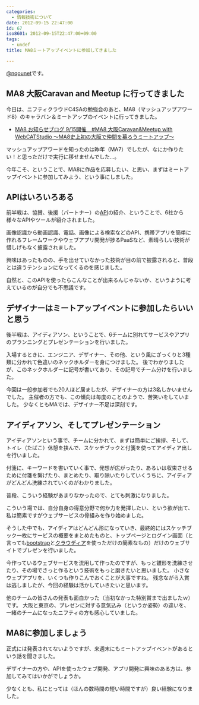 ```yaml
---
categories:
  - 情報技術について
date: 2012-09-15 22:47:00
id: 67
iso8601: 2012-09-15T22:47:00+09:00
tags:
  - undef
title: MA8ミートアップイベントに参加してきました

---
```


<p><a href="https://twitter.com/nqounet">@nqounet</a>です。</p> <h2>MA8 大阪Caravan and Meetup に行ってきました</h2> <p>今日は、ニフティクラウドC4SAの勉強会のあと、MA8（マッシュアップアワード8）のキャラバン＆ミートアップのイベントに行ってきました。</p> <ul><li><a href="http://mashupawards.tumblr.com/post/30472650739/9-15-ma8-caravan-meetup-with-webcatstudio">MA8 お知らせブログ 9/15開催　#MA8 大阪Caravan&Meetup with WebCATStudio ～MA8史上初の大阪で仲間を募ろうミートアップ～</a></li></ul><p>マッシュアップアワードを知ったのは昨年（MA7）でしたが、なにか作りたい！と思っただけで実行に移せませんでした…。</p> <p>今年こそ、ということで、MA8に作品を応募したい、と思い、まずはミートアップイベントに参加してみよう、という事にしました。</p> <h2>APIはいろいろある</h2> <p>前半戦は、協賛、後援（パートナー）の<a href="http://ja.wikipedia.org/wiki/%E3%82%A2%E3%83%97%E3%83%AA%E3%82%B1%E3%83%BC%E3%82%B7%E3%83%A7%E3%83%B3%E3%83%97%E3%83%AD%E3%82%B0%E3%83%A9%E3%83%9F%E3%83%B3%E3%82%B0%E3%82%A4%E3%83%B3%E3%82%BF%E3%83%95%E3%82%A7%E3%83%BC%E3%82%B9">API</a>の紹介、ということで、6社から様々なAPIやツールが紹介されました。</p> <p>画像認識から動画認識、電話、画像による検索などのAPI、携帯アプリを簡単に作れるフレームワークやウェブアプリ開発が捗るPaaSなど、素晴らしい技術が惜しげもなく披露されました。</p> <p>興味はあったものの、手を出せていなかった技術が目の前で披露されると、普段とは違うテンションになってくるのを感じました。</p> <p>自然と、このAPIを使ったらこんなことが出来るんじゃないか、というように考えているのが自分でも不思議です。</p> <h2>デザイナーはミートアップイベントに参加したらいいと思う</h2> <p>後半戦は、アイディアソン、ということで、6チームに別れてサービスやアプリのプランニングとプレゼンテーションを行いました。</p> <p>入場するときに、エンジニア、デザイナー、その他、という風にざっくりと3種類に分かれて色違いのネックホルダーを身につけました。 後でわかりましたが、このネックホルダーに記号が書いてあり、その記号でチーム分けを行いました。</p> <p>今回は一般参加者でも20人ほど居ましたが、デザイナーの方は3名しかいませんでした。 主催者の方でも、この傾向は毎度のことのようで、苦笑いをしていました。 少なくともMAでは、デザイナー不足は深刻です。</p> <h2>アイディアソン、そしてプレゼンテーション</h2> <p>アイディアソンという事で、チームに分かれて、まずは簡単にご挨拶、そして、トイレ（たばこ）休憩を挟んで、スケッチブックと付箋を使ってアイディア出しを行いました。</p> <p>付箋に、キーワードを書いていく事で、発想が広がったり、あるいは収束させるために付箋を繋げたり、まとめたり、取り除いたりしていくうちに、アイディアがどんどん洗練されていくのがわかりました。</p> <p>普段、こういう経験があまりなかったので、とても刺激になりました。</p> <p>こういう場では、自分自身の得意分野で何か力を発揮したい、という欲が出て、私は簡素ですがウェブサービスの骨組みを作り始めました。</p> <p>そうした中でも、アイディアはどんどん形になっていき、最終的にはスケッチブック一枚にサービスの概要をまとめたものと、トップページとログイン画面（と言っても<a href="http://getbootstrap.com/2.3.2/">bootstrap</a>と<a href="http://ja.wikipedia.org/wiki/%E3%82%AF%E3%83%A9%E3%82%A6%E3%83%87%E3%82%A3%E3%82%A2%E3%83%BB%E7%AA%93%E8%BE%BA">クラウディア</a>を使っただけの簡素なもの）だけのウェブサイトでプレゼンを行いました。</p> <p>今作っているウェブサービスを流用して作ったのですが、もっと雛形を洗練させたり、その場でさっと作るという技術をもっと磨きたいと思いました。 小さなウェブアプリを、いくつも作りこんでおくことが大事ですね。 残念ながら入賞は逃しましたが、今回の経験は活かしていきたいと思います。</p> <p>他のチームの皆さんの発表も面白かった（当初なかった特別賞まで出ましたｗ）です。 大阪と東京の、プレゼンに対する意気込み（というか姿勢）の違いを、一緒のチームになったニフティの方も感心していました。</p> <h2>MA8に参加しましょう</h2> <p>正式には発表されてないようですが、来週末にもミートアップイベントがあるという話を聞きました。</p> <p>デザイナーの方や、APIを使ったウェブ開発、アプリ開発に興味のある方は、参加してみてはいかがでしょうか。</p> <p>少なくとも、私にとっては（ほんの数時間の短い時間ですが）良い経験になりました。</p>    	